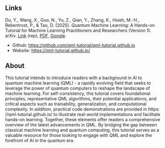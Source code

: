 
## Links

Du, Y., Wang, X., Guo, N., Yu, Z., Qian, Y., Zhang, K., Hsieh, M.-H., Rebentrost, P., & Tao, D. (2025). Quantum Machine Learning: A Hands-on Tutorial for Machine Learning Practitioners and Researchers (Version 1). arXiv. [Link](https://doi.org/10.48550/arXiv.2502.01146) (rep), [PDF](https://arxiv.org/pdf/2502.01146.pdf), [Google](<https://scholar.google.com/scholar?q=Quantum Machine Learning: A Hands-on Tutorial for Machine Learning Practitioners and Researchers (Version 1)>).

- Github: <https://github.com/qml-tutorial/qml-tutorial.github.io>
- Website: <https://qml-tutorial.github.io/>

## About

This tutorial intends to introduce readers with a background in AI to quantum machine learning (QML) - a rapidly evolving field that seeks to leverage the power of quantum computers to reshape the landscape of machine learning. For self-consistency, this tutorial covers foundational principles, representative QML algorithms, their potential applications, and critical aspects such as trainability, generalization, and computational complexity. In addition, practical code demonstrations are provided in https: //qml-tutorial.github.io/ to illustrate real-world implementations and facilitate hands-on learning. Together, these elements offer readers a comprehensive overview of the latest advancements in QML. By bridging the gap between classical machine learning and quantum computing, this tutorial serves as a valuable resource for those looking to engage with QML and explore the forefront of AI in the quantum era.
